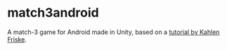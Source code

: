 # match3android
A match-3 game for Android made in Unity, based on a [tutorial by Kahlen Friske](https://www.youtube.com/watch?v=cqJ5b5aFo5U).
